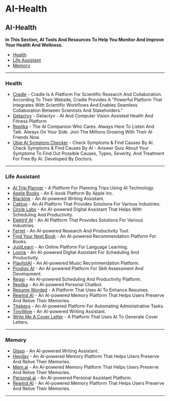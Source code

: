 # AI-Health

## AI-Health

**In This Section, AI Tools And Resources To Help You Monitor And Improve Your Health And Wellness.**

* [Health](ai-health.md#Health)
* [Life Assistant](<ai-health.md#Life Assistant>)
* [Memory](ai-health.md#Memory)

***

### Health

* [Cradle](https://cradle.bio/) - Cradle Is A Platform For Scientific Research And Collaboration. According To Their Website, Cradle Provides A "Powerful Platform That Integrates With Scientific Workflows And Enables Seamless Collaboration Between Scientists And Stakeholders."
* [Getactyv](http://getactyv.com) - Getactyv - AI And Computer Vision Assisted Health And Fitness Platform
* [Replika](http://replika.com) - The AI Companion Who Cares. Always Here To Listen And Talk. Always On Your Side. Join The Millions Growing With Their AI Friends Now.
* [Ubie AI Symptom Checker](http://ubiehealth.com) - Check Symptoms & Find Causes By AI. Check Symptoms & Find Causes By AI - Answer Quiz About Your Symptoms To Find Out Possible Causes, Types, Severity, And Treatment For Free By AI. Developed By Doctors.

***

### Life Assistant

* [AI Trip Planner](https://www.buildai.space/app/dae3da25-888e-448f-b15c-5a20ca4ca961) - A Platform For Planning Trips Using AI Technology.
* [Apple Books](https://www.apple.com/in/apple-books/) - An E-book Platform By Apple Inc.
* [BlackInk](https://blackink.ai/) - An AI-powered Writing Assistant.
* [Caktus](https://www.caktus.ai/) - An AI Platform That Provides Solutions For Various Industries.
* [Circle Labs](https://circle.isyourshadowyou.com/Home.html) - An AI-powered Digital Assistant That Helps With Scheduling And Productivity.
* [Elektrif AI](https://www.elektrif.ai/) - An AI Platform That Provides Solutions For Various Industries.
* [Ferret](https://www.ferret.ai/) - An AI-powered Research And Productivity Tool.
* [Find Your Next Book](https://www.findyournextbook.ai/) - An AI-powered Recommendation Platform For Books.
* [JustLearn](https://www.justlearn.com/) - An Online Platform For Language Learning.
* [Looria](https://looria.com/) - An AI-powered Digital Assistant For Scheduling And Productivity.
* [PlaylistAI](https://www.playlistai.app/) - An AI-powered Music Recommendation Platform.
* [Prodigy AI](https://ai.prodi.gg/) - An AI-powered Platform For Skill Assessment And Development.
* [Reggi](https://www.yfj.social/reggi-app) - An AI-powered Scheduling And Productivity Platform.
* [Replika](https://replika.com/) - An AI-powered Personal Chatbot.
* [Resume Worded](https://resumeworded.com/index.php) - A Platform That Uses AI To Enhance Resumes.
* [Rewind AI](https://www.rewind.ai/) - An AI-powered Memory Platform That Helps Users Preserve And Relive Their Memories.
* [Thekeys](https://www.thekeys.ai/) - An AI-powered Platform For Automating Administrative Tasks.
* [TinyWow](https://tinywow.com/) - An AI-powered Writing Assistant.
* [Write Me A Cover Letter](https://writemeacoverletter.com/) - A Platform That Uses AI To Generate Cover Letters.

***

### Memory

* [Glasp](https://glasp.co/ai-writing) - An AI-powered Writing Assistant.
* [Heyday](https://heyday.xyz/) - An AI-powered Memory Platform That Helps Users Preserve And Relive Their Memories.
* [Mem.ai](https://mem.ai/) - An AI-powered Memory Platform That Helps Users Preserve And Relive Their Memories.
* [Personal.ai](https://www.personal.ai/) - An AI-powered Personal Assistant Platform.
* [Rewind AI](https://www.rewind.ai/) - An AI-powered Memory Platform That Helps Users Preserve And Relive Their Memories.

***
